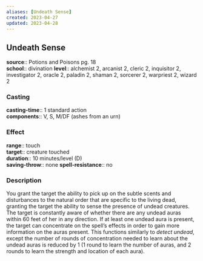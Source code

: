 ```yaml
---
aliases: [Undeath Sense]
created: 2023-04-27
updated: 2023-04-28
---
```


## Undeath Sense

**source**:: Potions and Poisons pg. 18  
**school**:: divination
**level**:: alchemist 2, arcanist 2, cleric 2, inquisitor 2, investigator 2, oracle 2, paladin 2, shaman 2, sorcerer 2, warpriest 2, wizard 2

### Casting

**casting-time**:: 1 standard action  
**components**:: V, S, M/DF (ashes from an urn)

### Effect

**range**:: touch  
**target**:: creature touched  
**duration**:: 10 minutes/level (D)  
**saving-throw**:: none
**spell-resistance**:: no

### Description

You grant the target the ability to pick up on the subtle scents and disturbances to the natural order that are specific to the living dead, granting the target the ability to sense the presence of undead creatures. The target is constantly aware of whether there are any undead auras within 60 feet of her in any direction. If at least one undead aura is present, the target can concentrate on the spell’s effects in order to gain more information on the auras present. This functions similarly to *detect undead*, except the number of rounds of concentration needed to learn about the undead auras is reduced by 1 (1 round to learn the number of auras, and 2 rounds to learn the strength and location of each aura).
